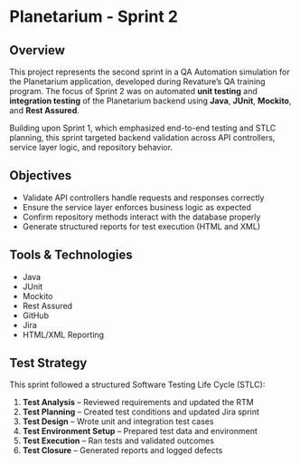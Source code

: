 # Planetarium - Sprint 2

## Overview

This project represents the second sprint in a QA Automation simulation for the Planetarium application, developed during Revature’s QA training program. The focus of Sprint 2 was on automated **unit testing** and **integration testing** of the Planetarium backend using **Java**, **JUnit**, **Mockito**, and **Rest Assured**.

Building upon Sprint 1, which emphasized end-to-end testing and STLC planning, this sprint targeted backend validation across API controllers, service layer logic, and repository behavior.

## Objectives

- Validate API controllers handle requests and responses correctly
- Ensure the service layer enforces business logic as expected
- Confirm repository methods interact with the database properly
- Generate structured reports for test execution (HTML and XML)

## Tools & Technologies

- Java  
- JUnit  
- Mockito  
- Rest Assured  
- GitHub  
- Jira  
- HTML/XML Reporting

## Test Strategy

This sprint followed a structured Software Testing Life Cycle (STLC):

1. **Test Analysis** – Reviewed requirements and updated the RTM  
2. **Test Planning** – Created test conditions and updated Jira sprint  
3. **Test Design** – Wrote unit and integration test cases  
4. **Test Environment Setup** – Prepared test data and environment  
5. **Test Execution** – Ran tests and validated outcomes  
6. **Test Closure** – Generated reports and logged defects
